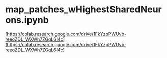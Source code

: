 # map_patches_wHighestSharedNeurons.ipynb

[https://colab.research.google.com/drive/1FkYzpPWUvb-reeoZDL_WXWh7ZGqL6I4c](https://colab.research.google.com/drive/1FkYzpPWUvb-reeoZDL_WXWh7ZGqL6I4c)